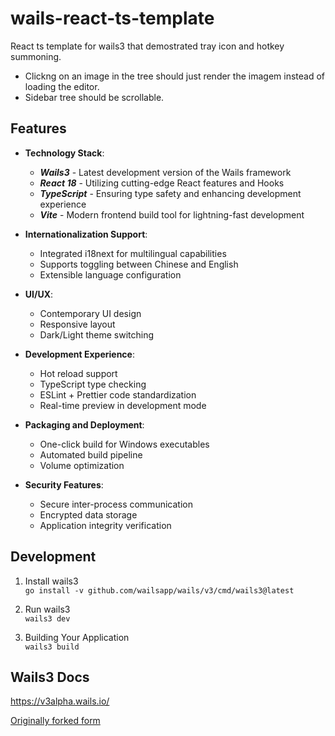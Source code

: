 # wails-react-ts-template

React ts template for wails3 that demostrated tray icon and hotkey summoning.


- Clickng on an image in the tree should just render the imagem instead of loading the editor.
- Sidebar tree should be scrollable.


## Features

- **Technology Stack**:
  - _**Wails3**_ - Latest development version of the Wails framework
  - _**React 18**_ - Utilizing cutting-edge React features and Hooks
  - _**TypeScript**_ - Ensuring type safety and enhancing development experience
  - _**Vite**_ - Modern frontend build tool for lightning-fast development

- **Internationalization Support**:
  - Integrated i18next for multilingual capabilities
  - Supports toggling between Chinese and English
  - Extensible language configuration

- **UI/UX**:
  - Contemporary UI design
  - Responsive layout
  - Dark/Light theme switching

- **Development Experience**:
  - Hot reload support
  - TypeScript type checking
  - ESLint + Prettier code standardization
  - Real-time preview in development mode

- **Packaging and Deployment**:
  - One-click build for Windows executables
  - Automated build pipeline
  - Volume optimization

- **Security Features**:
  - Secure inter-process communication
  - Encrypted data storage
  - Application integrity verification

## Development
1. Install wails3  
`go install -v github.com/wailsapp/wails/v3/cmd/wails3@latest`

2. Run wails3  
`wails3 dev`

3. Building Your Application  
`wails3 build`

## Wails3 Docs
https://v3alpha.wails.io/

[Originally forked form](https://github.com/Cassianvale/wails-react-ts-template/blob/main/README.md)
